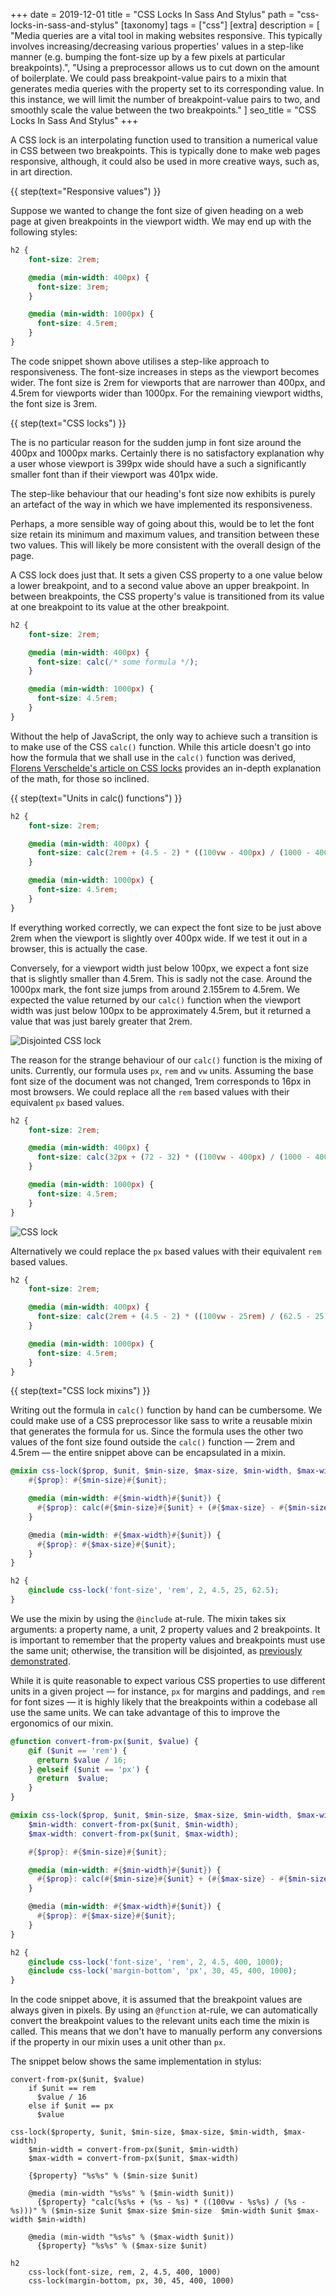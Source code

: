 +++
date = 2019-12-01
title = "CSS Locks In Sass And&nbsp;Stylus"
path = "css-locks-in-sass-and-stylus"
[taxonomy]
tags = ["css"]
[extra]
description = [
  "Media queries are a vital tool in making websites responsive. This typically involves increasing/decreasing various properties' values in a step-like manner (e.g. bumping the font-size up by a few pixels at particular breakpoints).",
  "Using a preprocessor allows us to cut down on the amount of boilerplate. We could pass breakpoint-value pairs to a mixin that generates media queries with the property set to its corresponding value. In this instance, we will limit the number of breakpoint-value pairs to two, and smoothly scale the value between the two breakpoints."
]
seo_title = "CSS Locks In Sass And Stylus"
+++

A CSS lock is an interpolating function used to transition a numerical value in CSS between two breakpoints. This is typically done to make web pages responsive, although, it could also be used in more creative ways, such as, in art direction.

{{ step(text="Responsive values") }}

Suppose we wanted to change the font size of given heading on a web page at given breakpoints in the viewport width. We may end up with the following styles:

```scss
h2 {
    font-size: 2rem;

    @media (min-width: 400px) {
      font-size: 3rem;
    }

    @media (min-width: 1000px) {
      font-size: 4.5rem;
    }
}
```

The code snippet shown above utilises a step-like approach to responsiveness. The font-size increases in steps as the viewport becomes wider. The font size is 2rem for viewports that are narrower than 400px, and 4.5rem for viewports wider than 1000px. For the remaining viewport widths, the font size is 3rem.

{{ step(text="CSS locks") }}

The is no particular reason  for the sudden jump in font size around the 400px and 1000px marks. Certainly there is no satisfactory explanation why a user whose viewport is 399px wide should have a such a significantly smaller font than if their viewport was 401px wide.

The step-like behaviour that our heading's font size now exhibits is purely an artefact of the way in which we have implemented its responsiveness.

Perhaps, a more sensible way of going about this, would be to let the font size retain its minimum and maximum values, and transition between these two values. This will likely be more consistent with the overall design of the page.

A CSS lock does just that. It sets a given CSS property to a one value below a lower breakpoint, and to a second value above an upper breakpoint. In between breakpoints, the CSS property's value is transitioned from its value at one breakpoint to its value at the other breakpoint.

```scss
h2 {
    font-size: 2rem;

    @media (min-width: 400px) {
      font-size: calc(/* some formula */);
    }

    @media (min-width: 1000px) {
      font-size: 4.5rem;
    }
}
```

Without the help of JavaScript, the only way to achieve such a transition is to make use of the CSS `calc()` function. While this article doesn't go into how the formula that we shall use in the `calc()` function was derived, [Florens Verschelde's article on CSS locks][1] provides an in-depth explanation of the math, for those so inclined.

{{ step(text="Units in calc() functions") }}

```scss
h2 {
    font-size: 2rem;

    @media (min-width: 400px) {
      font-size: calc(2rem + (4.5 - 2) * ((100vw - 400px) / (1000 - 400)));
    }

    @media (min-width: 1000px) {
      font-size: 4.5rem;
    }
}
```

If everything worked correctly, we can expect the font size to be just above 2rem when the viewport is slightly over 400px wide. If we test it out in a browser, this is actually the case.

Conversely, for a viewport width just below 100px, we expect a font size that is slightly smaller than 4.5rem. This is sadly not the case. Around the 1000px mark, the font size jumps from around 2.155rem to 4.5rem. We expected the value returned by our `calc()` function when the viewport width was just below 100px to be approximately 4.5rem, but it returned a value that was just barely greater that 2rem.

<div id="disjointed-css-lock">

![Disjointed CSS lock](https://cdn.odongo.xyz/images/lock-error.gif)

</div>

The reason for the strange behaviour of our `calc()` function is the mixing of units. Currently, our formula uses `px`, `rem` and `vw` units. Assuming the base font size of the document was not changed, 1rem corresponds to 16px in most browsers. We could replace all the `rem` based values with their equivalent `px` based values.

```scss
h2 {
    font-size: 2rem;

    @media (min-width: 400px) {
      font-size: calc(32px + (72 - 32) * ((100vw - 400px) / (1000 - 400)));
    }

    @media (min-width: 1000px) {
      font-size: 4.5rem;
    }
}
```

![CSS lock](https://cdn.odongo.xyz/images/lock-fixed.gif)

Alternatively we could replace the `px` based values with their equivalent `rem` based values.

```scss
h2 {
    font-size: 2rem;

    @media (min-width: 400px) {
      font-size: calc(2rem + (4.5 - 2) * ((100vw - 25rem) / (62.5 - 25)));
    }

    @media (min-width: 1000px) {
      font-size: 4.5rem;
    }
}
```

{{ step(text="CSS lock mixins") }}

Writing out the formula in `calc()` function by hand can be cumbersome. We could make use of a CSS preprocessor like sass to write a reusable mixin that generates the formula for us. Since the formula uses
the other two values of the font size found outside the `calc()` function &mdash; 2rem and 4.5rem &mdash; the entire snippet above can be encapsulated in a mixin.

```scss
@mixin css-lock($prop, $unit, $min-size, $max-size, $min-width, $max-width) {
    #{$prop}: #{$min-size}#{$unit};

    @media (min-width: #{$min-width}#{$unit}) {
      #{$prop}: calc(#{$min-size}#{$unit} + (#{$max-size} - #{$min-size}) * ((100vw - #{$min-width}#{$unit}) / (# {$max-width} - #{$min-width})));
    }

    @media (min-width: #{$max-width}#{$unit}) {
      #{$prop}: #{$max-size}#{$unit};
    }
}

h2 {
    @include css-lock('font-size', 'rem', 2, 4.5, 25, 62.5);
}
```

We use the mixin by using the `@include` at-rule. The mixin takes six arguments: a property name, a unit, 2 property values and 2 breakpoints. It is important to remember that the property values and breakpoints must use the same unit; otherwise, the transition will be disjointed, as [previously demonstrated](#disjointed-css-lock).

While it is quite reasonable to expect various CSS properties to use different units in a given project &mdash; for instance, `px` for margins and paddings, and `rem` for font sizes &mdash; it is highly likely that the breakpoints within a codebase all use the same units. We can take advantage of this to improve the ergonomics of our mixin.

```scss
@function convert-from-px($unit, $value) {
    @if ($unit == 'rem') {
      @return $value / 16;
    } @elseif ($unit == 'px') {
      @return  $value;
    }
}

@mixin css-lock($prop, $unit, $min-size, $max-size, $min-width, $max-width) {
    $min-width: convert-from-px($unit, $min-width);
    $max-width: convert-from-px($unit, $max-width);

    #{$prop}: #{$min-size}#{$unit};

    @media (min-width: #{$min-width}#{$unit}) {
      #{$prop}: calc(#{$min-size}#{$unit} + (#{$max-size} - #{$min-size}) * ((100vw - #{$min-width}#{$unit}) / (# {$max-width} - #{$min-width})));
    }

    @media (min-width: #{$max-width}#{$unit}) {
      #{$prop}: #{$max-size}#{$unit};
    }
}

h2 {
    @include css-lock('font-size', 'rem', 2, 4.5, 400, 1000);
    @include css-lock('margin-bottom', 'px', 30, 45, 400, 1000);
}
```

In the code snippet above, it is assumed that the breakpoint values are always given in pixels. By using an `@function` at-rule, we can automatically convert the breakpoint values to the relevant units each time the mixin is called. This means that we don't have to manually perform any conversions if the property in our mixin uses a unit other than `px`.

The snippet below shows the same implementation in stylus:

```stylus
convert-from-px($unit, $value)
    if $unit == rem
      $value / 16
    else if $unit == px
      $value

css-lock($property, $unit, $min-size, $max-size, $min-width, $max-width)
    $min-width = convert-from-px($unit, $min-width)
    $max-width = convert-from-px($unit, $max-width)

    {$property} "%s%s" % ($min-size $unit)

    @media (min-width "%s%s" % ($min-width $unit))
      {$property} "calc(%s%s + (%s - %s) * ((100vw - %s%s) / (%s - %s)))" % ($min-size $unit $max-size $min-size  $min-width $unit $max-width $min-width)

    @media (min-width "%s%s" % ($max-width $unit))
      {$property} "%s%s" % ($max-size $unit)

h2
    css-lock(font-size, rem, 2, 4.5, 400, 1000)
    css-lock(margin-bottom, px, 30, 45, 400, 1000)
```

[1]: https://fvsch.com/css-locks/
